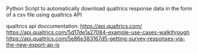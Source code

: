 Python Script to automatically download qualtrics response data in the form of a csv file using qualtrics API


qualtrics api doccumentation: https://api.qualtrics.com/
https://api.qualtrics.com/5d17de1a27084-example-use-cases-walkthrough
https://api.qualtrics.com/5e86e383167d5-getting-survey-responses-via-the-new-export-ap-is